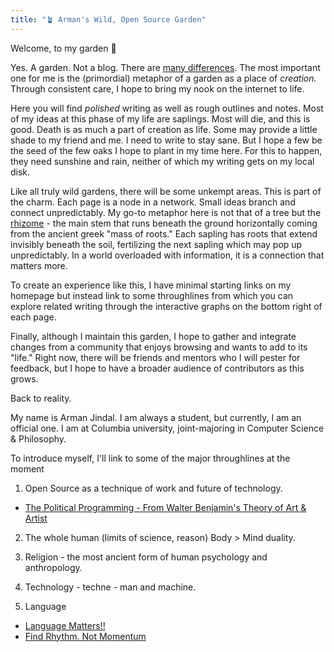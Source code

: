 ```yaml
---
title: "🪴 Arman's Wild, Open Source Garden"
---
```


Welcome, to my garden 👋 

Yes. A garden.  Not a blog. There are [many differences](https://joelhooks.com/digital-garden). The most important one for me is the (primordial) metaphor of a garden as a place of *creation.* Through consistent care, I hope to bring my nook on the internet to life. 

Here you will find *polished* writing as well as rough outlines and notes. Most of my ideas at this phase of my life are saplings. Most will die, and this is good. Death is as much a part of creation as life. Some may provide a little shade to my friend and me. I need to write to stay sane. But I hope a few be the seed of the few oaks I hope to plant in my time here. For this to happen, they need sunshine and rain, neither of which my writing gets on my local disk. 

Like all truly wild gardens, there will be some unkempt areas. This is part of the charm.  Each page is a node in a network. Small ideas branch and connect unpredictably. My go-to metaphor here is not that of a tree but the [rhizome](https://www.iaacblog.com/programs/rhizome-deleuze-guattari/#:~:text=Rhizome%20is%20a%20philosophical%20term,They%20are%20dispersed.) - the main stem that runs beneath the ground horizontally coming from the ancient greek "mass of roots." Each sapling has roots that extend invisibly beneath the soil, fertilizing the next sapling which may pop up unpredictably. In a world overloaded with information, it is a connection that matters more. 

To create an experience like this, I have minimal starting links on my homepage but instead link to some throughlines from which you can explore related writing through the interactive graphs on the bottom right of each page.

Finally, although I maintain this garden, I hope to gather and integrate changes from a community that enjoys browsing and wants to add to its "life."  Right now, there will be friends and mentors who I will pester for feedback, but I hope to have a broader audience of contributors as this grows. 

Back to reality.  

My name is Arman Jindal. I am always a student, but currently, I am an official one. I am at Columbia university, joint-majoring in Computer Science & Philosophy.

To introduce myself, I'll link to some of the major throughlines at the moment

1. Open Source as a technique of work and future of technology. 

-  [The Political Programming - From Walter Benjamin's Theory of Art & Artist](digital-garden/The-Political-Programmer.md)

2. The whole human (limits of science, reason) Body > Mind duality. 

3. Religion - the most ancient form of human psychology and anthropology. 

4. Technology - techne - man and machine. 

5. Language 

- [Language Matters!!](digital-garden/Language%20Matters!!.md)
- [Find Rhythm. Not Momentum](digital-garden/Rhythm-Not-Momentum.md)
